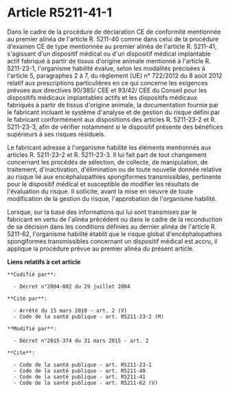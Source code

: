 # Article R5211-41-1

Dans le cadre de la procédure de déclaration CE de conformité mentionnée au premier alinéa de l'article R. 5211-40 comme dans
celui de la procédure d'examen CE de type mentionnée au premier alinéa de l'article R. 5211-41, s'agissant d'un dispositif
médical ou d'un dispositif médical implantable actif fabriqué à partir de tissus d'origine animale mentionné à l'article R.
5211-23-1, l'organisme habilité évalue, selon les modalités précisées à l'article 5, paragraphes 2 à 7, du règlement (UE) n°
722/2012 du 8 août 2012 relatif aux prescriptions particulières en ce qui concerne les exigences prévues aux directives
90/385/ CEE et 93/42/ CEE du Conseil pour les dispositifs médicaux implantables actifs et les dispositifs médicaux fabriqués
à partir de tissus d'origine animale, la documentation fournie par le fabricant incluant le système d'analyse et de gestion
du risque défini par le fabricant conformément aux dispositions des articles R. 5211-23-2 et R. 5211-23-3, afin de vérifier
notamment si le dispositif présente des bénéfices supérieurs à ses risques résiduels. 

Le fabricant adresse à l'organisme habilité les éléments mentionnés aux articles R. 5211-23-2 et R. 5211-23-3. Il lui fait
part de tout changement concernant les procédés de sélection, de collecte, de manipulation, de traitement, d'inactivation,
d'élimination ou de toute nouvelle donnée relative au risque lié aux encéphalopathies spongiformes transmissibles, pertinente
pour le dispositif médical et susceptible de modifier les résultats de l'évaluation du risque. Il sollicite, avant la mise en
oeuvre de toute modification de la gestion du risque, l'approbation de l'organisme habilité. 

Lorsque, sur la base des informations qui lui sont transmises par le fabricant en vertu de l'alinéa précédent ou dans le
cadre de la reconduction de sa décision dans les conditions définies au dernier alinéa de l'article R. 5211-62, l'organisme
habilité établit que le risque global d'encéphalopathies spongiformes transmissibles concernant un dispositif médical est
accru, il applique la procédure prévue au premier alinéa du présent article.

**Liens relatifs à cet article**

	**Codifié par**:

	  - Décret n°2004-802 du 29 juillet 2004

	**Cité par**:

	  - Arrêté du 15 mars 2010 - art. 2 (V)
	  - Code de la santé publique - art. R5211-23-2 (M)

	**Modifié par**:

	  - Décret n°2015-374 du 31 mars 2015 - art. 2

	**Cite**:

	  - Code de la santé publique - art. R5211-23-1
	  - Code de la santé publique - art. R5211-40
	  - Code de la santé publique - art. R5211-41
	  - Code de la santé publique - art. R5211-62 (V)
